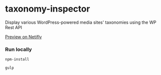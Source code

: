 # taxonomy-inspector
Display various WordPress-powered media sites' taxonomies using the WP Rest API

[Preview on Netifly](https://jolly-pike-f07dc0.netlify.com/)

### Run locally
`npm-install`

`gulp`


